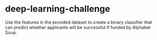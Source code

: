 # deep-learning-challenge
Use the features in the provided dataset to create a binary classifier that can predict whether applicants will be successful if funded by Alphabet Soup.
